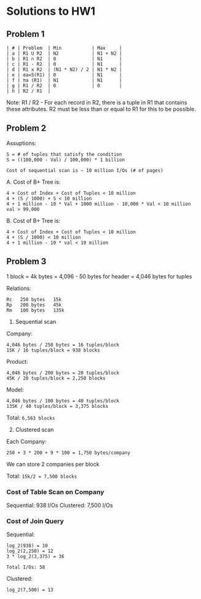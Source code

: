 # Solutions to HW1

## Problem 1

    | # | Problem  | Min           | Max     |
    | a | R1 U R2  | N2            | N1 + N2 |
    | b | R1 ∩ R2  | 0             | N1      |
    | c | R1 - R2  | 0             | N1      |
    | d | R1 x R2  | (N1 * N2) / 2 | N1 * N2 |
    | e | σa=5(R1) | 0             | N1      |
    | f | πa (R1)  | N1            | N1      |
    | g | R1 / R2  | 0             | 0       |
    | h | R2 / R1  |

Note: R1 / R2 - For each record in R2, there is a tuple in R1 that contains these
attributes. R2 must be less than or equal to R1 for this to be possible.

## Problem 2

Assuptions:

    S = # of tuples that satisfy the condition
    S = ((100,000 - Val) / 100,000) * 1 billion

    Cost of sequential scan is ~ 10 million I/Os (# of pages)

A. Cost of B+ Tree is:

    4 + Cost of Index + Cost of Tuples < 10 million
    4 + (S / 1000) + S < 10 million
    4 + 1 million - 10 * Val + 1000 million - 10,000 * Val < 10 million
    val > 99,000

B. Cost of B+ Tree is:

    4 + Cost of Index + Cost of Tuples < 10 million
    4 + (S / 1000) < 10 million
    4 + 1 million - 10 * val < 10 million

## Problem 3

1 block = 4k bytes = 4,096 - 50 bytes for header = 4,046 bytes for tuples

Relations:

    Rc   250 bytes   15k
    Rp   200 bytes   45k
    Rm   100 bytes   135k

1. Sequential scan

Company:

    4,046 bytes / 250 bytes = 16 tuples/block
    15K / 16 tuples/block = 938 blocks

Product:

    4,046 bytes / 200 bytes = 20 tuples/block
    45K / 20 tuples/block = 2,250 blocks

Model:

    4,046 bytes / 100 bytes = 40 tuples/block
    135K / 40 tuples/block = 3,375 blocks

Total: `6,563 blocks`

2. Clustered scan

Each Company:

    250 + 3 * 200 + 9 * 100 = 1,750 bytes/company

We can store 2 companies per block

Total: `15k/2 = 7,500 blocks`


### Cost of Table Scan on Company

Sequential: 938 I/Os
Clustered:  7,500 I/Os

### Cost of Join Query

Sequential:

    log_2(938) = 10
    log_2(2,250) = 12
    3 * log_2(3,375) = 36

    Total I/Os: 58

Clustered:

    log_2(7,500) = 13
